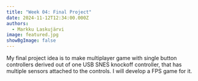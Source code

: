 ```yaml
---
title: "Week 04: Final Project"
date: 2024-11-12T12:34:00.000Z
authors:
  - Markku Laskujärvi
image: featured.jpg
showBgImage: false
---
```

My final project idea is to make multiplayer game with single button controllers derived out of one USB SNES knockoff controller, that has multiple sensors attached to the controls. I will develop a FPS game for it.
